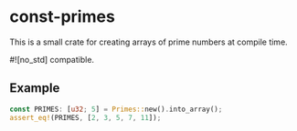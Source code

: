 # const-primes

This is a small crate for creating arrays of prime numbers at compile time.

#![no_std] compatible.

## Example

```rust
const PRIMES: [u32; 5] = Primes::new().into_array();
assert_eq!(PRIMES, [2, 3, 5, 7, 11]);
```